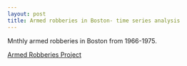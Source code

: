 ```yaml
---
layout: post
title: Armed robberies in Boston- time series analysis
---
```

Mnthly armed robberies in Boston from 1966-1975.

[Armed Robberies Project]( https://github.com/JoomiK/RobberiesTimeSeries/blob/master/BostonRobberies.ipynb )


